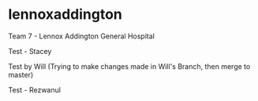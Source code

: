 lennoxaddington
===============

Team 7 - Lennox Addington General Hospital

Test - Stacey

Test by Will (Trying to make changes made in Will's Branch, then merge to master)

Test - Rezwanul
